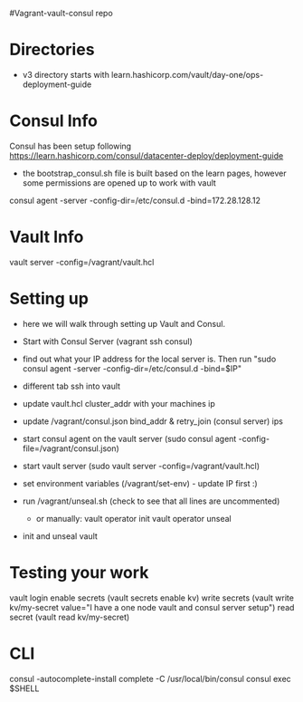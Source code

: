 #Vagrant-vault-consul repo
# Directories
- v3 directory starts with learn.hashicorp.com/vault/day-one/ops-deployment-guide

# Consul Info
Consul has been setup following https://learn.hashicorp.com/consul/datacenter-deploy/deployment-guide
- the bootstrap_consul.sh file is built based on the learn pages, however some permissions are opened up to work with vault

consul agent -server -config-dir=/etc/consul.d -bind=172.28.128.12


# Vault Info
vault server -config=/vagrant/vault.hcl

# Setting up
- here we will walk through setting up Vault and Consul.
- Start with Consul Server (vagrant ssh consul)
- find out what your IP address for the local server is.  Then run "sudo consul agent -server -config-dir=/etc/consul.d -bind=$IP"

- different tab ssh into vault
- update vault.hcl cluster_addr with your machines ip
- update /vagrant/consul.json bind_addr & retry_join (consul server) ips

- start consul agent on the vault server (sudo consul agent -config-file=/vagrant/consul.json)

- start vault server (sudo vault server -config=/vagrant/vault.hcl)

- set environment variables (/vagrant/set-env) - update IP first :)

- run /vagrant/unseal.sh (check to see that all lines are uncommented)
	- or manually:
	vault operator init
	vault operator unseal <keys>

- init and unseal vault

# Testing your work
vault login <root key>
enable secrets (vault secrets enable kv)
write secrets (vault write kv/my-secret value="I have a one node vault and consul server setup")
read secret (vault read kv/my-secret)


# CLI
consul -autocomplete-install
complete -C /usr/local/bin/consul consul 
exec $SHELL




